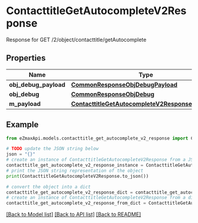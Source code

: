 # ContacttitleGetAutocompleteV2Response

Response for GET /2/object/contacttitle/getAutocomplete

## Properties

Name | Type | Description | Notes
------------ | ------------- | ------------- | -------------
**obj_debug_payload** | [**CommonResponseObjDebugPayload**](CommonResponseObjDebugPayload.md) |  | 
**obj_debug** | [**CommonResponseObjDebug**](CommonResponseObjDebug.md) |  | [optional] 
**m_payload** | [**ContacttitleGetAutocompleteV2ResponseMPayload**](ContacttitleGetAutocompleteV2ResponseMPayload.md) |  | 

## Example

```python
from eZmaxApi.models.contacttitle_get_autocomplete_v2_response import ContacttitleGetAutocompleteV2Response

# TODO update the JSON string below
json = "{}"
# create an instance of ContacttitleGetAutocompleteV2Response from a JSON string
contacttitle_get_autocomplete_v2_response_instance = ContacttitleGetAutocompleteV2Response.from_json(json)
# print the JSON string representation of the object
print(ContacttitleGetAutocompleteV2Response.to_json())

# convert the object into a dict
contacttitle_get_autocomplete_v2_response_dict = contacttitle_get_autocomplete_v2_response_instance.to_dict()
# create an instance of ContacttitleGetAutocompleteV2Response from a dict
contacttitle_get_autocomplete_v2_response_from_dict = ContacttitleGetAutocompleteV2Response.from_dict(contacttitle_get_autocomplete_v2_response_dict)
```
[[Back to Model list]](../README.md#documentation-for-models) [[Back to API list]](../README.md#documentation-for-api-endpoints) [[Back to README]](../README.md)



